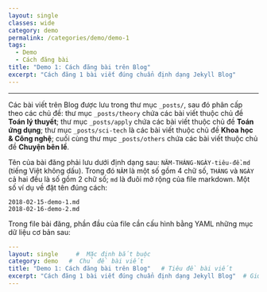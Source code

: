 ```yaml
---
layout: single
classes: wide
category: demo
permalink: /categories/demo/demo-1
tags: 
  - Demo
  - Cách đăng bài 
title: "Demo 1: Cách đăng bài trên Blog"
excerpt: "Cách đăng 1 bài viết đúng chuẩn định dạng Jekyll Blog" 
---
```

---
Các bài viết trên Blog được lưu trong thư mục `_posts/`, sau đó phân cấp theo các chủ đề: thư mục `_posts/theory` chứa các bài viết thuộc chủ đề **Toán lý thuyết**; thư mục `_posts/apply` chứa các bài viết thuộc chủ đề **Toán ứng dụng**; thư mục `_posts/sci-tech` là các bài viết thuộc chủ đề **Khoa học & Công nghệ**; cuối cùng thư mục `_posts/others` chứa các bài viết thuộc chủ đề **Chuyện bên lề**.

Tên của bài đăng phải lưu dưới định dạng sau: `NĂM-THÁNG-NGÀY-tiêu-đề.md` (tiếng Việt không dấu).
Trong đó `NĂM` là một số gồm 4 chữ số, `THÁNG` và `NGÀY` cả hai đều là số gồm 2 chữ số; `md` là đuôi mở rộng của file markdown.
Một số ví dụ về đặt tên đúng cách:

```
2018-02-15-demo-1.md
2018-02-16-demo-2.md
```

Trong file bài đăng, phần đầu của file cần cấu hình bằng YAML những mục dữ liệu cơ bản sau:

```yaml
---
layout: single     #  Mặc định bắt buộc 
category: demo   #  Chủ đề bài viết
title: "Demo 1: Cách đăng bài trên Blog"   # Tiêu đề bài viết
excerpt: "Cách đăng 1 bài viết đúng chuẩn định dạng Jekyll Blog"  # Giới thiệu/Trích đoạn bài viết (nên có)
---
```
